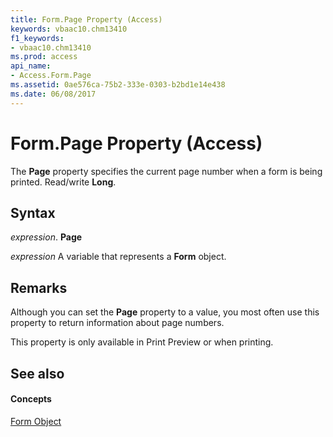 ```yaml
---
title: Form.Page Property (Access)
keywords: vbaac10.chm13410
f1_keywords:
- vbaac10.chm13410
ms.prod: access
api_name:
- Access.Form.Page
ms.assetid: 0ae576ca-75b2-333e-0303-b2bd1e14e438
ms.date: 06/08/2017
---
```



# Form.Page Property (Access)

The **Page** property specifies the current page number when a form is being printed. Read/write **Long**.


## Syntax

 _expression_. **Page**

 _expression_ A variable that represents a **Form** object.


## Remarks

Although you can set the **Page** property to a value, you most often use this property to return information about page numbers.

This property is only available in Print Preview or when printing.


## See also


#### Concepts


[Form Object](form-object-access.md)

